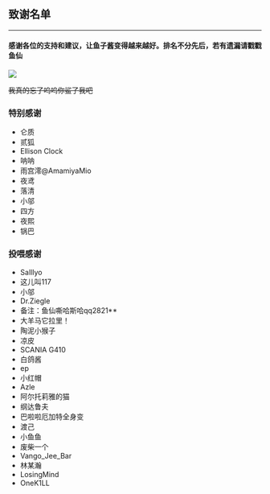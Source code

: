 ## 致谢名单
***
#### 感谢各位的支持和建议，让鱼子酱变得越来越好。排名不分先后，若有遗漏请戳戳鱼仙

![](image/IMG_3914.GIF)

~~我真的忘了呜呜你鲨了我吧~~
### 特别感谢

* 仑质
* 贰狐
* Ellison Clock
* 呐呐
* 雨宫澪@AmamiyaMio
* 夜鸢
* 落清
* 小邬
* 四方
* 夜熙
* 锅巴

### 投喂感谢

* SaIllyo
* 这儿叫117
* 小邬
* Dr.Ziegle
* 备注：鱼仙嘶哈斯哈qq2821**
* 大羊马它拉里！
* 陶泥小猴子
* 凉皮
* SCANIA G410
* 白鸽酱
* ep
* 小红帽
* Azle
* 阿尔托莉雅的猫
* 纲达鲁夫
* 巴啦啦厄加特全身变
* 渡己
* 小鱼鱼
* 废柴一个
* Vango_Jee_Bar
* 林某瀚
* LosingMind
* OneK1LL



